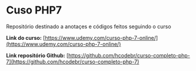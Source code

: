 # Cuso PHP7

Repositório destinado a anotaçes e códigos feitos seguindo o curso

**Link do curso:** [https://www.udemy.com/curso-php-7-online/](https://www.udemy.com/curso-php-7-online/)

**Link repositório Github:** [https://github.com/hcodebr/curso-completo-php-7](https://github.com/hcodebr/curso-completo-php-7)